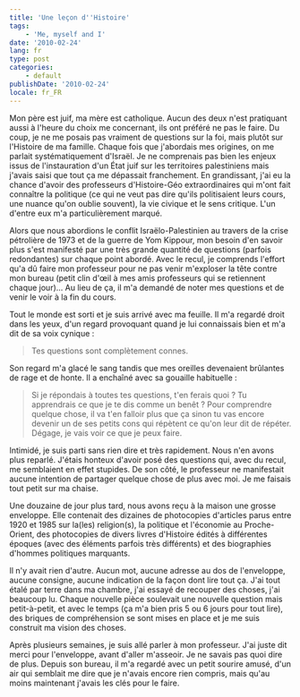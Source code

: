 ```yaml
---
title: 'Une leçon d''Histoire'
tags:
    - 'Me, myself and I'
date: '2010-02-24'
lang: fr
type: post
categories:
    - default
publishDate: '2010-02-24'
locale: fr_FR
---
```


Mon père est juif, ma mère est catholique. Aucun des deux n'est pratiquant aussi à l'heure du choix me concernant, ils ont préféré ne pas le faire. Du coup, je ne me posais pas vraiment de questions sur la foi, mais plutôt sur l'Histoire de ma famille. Chaque fois que j'abordais mes origines, on me parlait systématiquement d'Israël. Je ne comprenais pas bien les enjeux issus de l'instauration d'un État juif sur les territoires palestiniens mais j'avais saisi que tout ça me dépassait franchement. En grandissant, j'ai eu la chance d'avoir des professeurs d'Histoire-Géo extraordinaires qui m'ont fait connaître la politique (ce qui ne veut pas dire qu'ils politisaient leurs cours, une nuance qu'on oublie souvent), la vie civique et le sens critique. L'un d'entre eux m'a particulièrement marqué.

Alors que nous abordions le conflit Israëlo-Palestinien au travers de la crise pétrolière de 1973 et de la guerre de Yom Kippour, mon besoin d'en savoir plus s'est manifesté par une très grande quantité de questions (parfois redondantes) sur chaque point abordé. Avec le recul, je comprends l'effort qu'a dû faire mon professeur pour ne pas venir m'exploser la tête contre mon bureau (petit clin d'œil à mes amis professeurs qui se retiennent chaque jour)… Au lieu de ça, il m'a demandé de noter mes questions et de venir le voir à la fin du cours.

Tout le monde est sorti et je suis arrivé avec ma feuille. Il m'a regardé droit dans les yeux, d'un regard provoquant quand je lui connaissais bien et m'a dit de sa voix cynique&nbsp;:

> Tes questions sont complètement connes.

Son regard m'a glacé le sang tandis que mes oreilles devenaient brûlantes de rage et de honte. Il a enchaîné avec sa gouaille habituelle&nbsp;:

> Si je répondais à toutes tes questions, t'en ferais quoi&nbsp;? Tu apprendrais ce que je te dis comme un benêt&nbsp;? Pour comprendre quelque chose, il va t'en falloir plus que ça sinon tu vas encore devenir un de ses petits cons qui répètent ce qu'on leur dit de répéter. Dégage, je vais voir ce que je peux faire.

Intimidé, je suis parti sans rien dire et très rapidement. Nous n'en avons plus reparlé. J'étais honteux d'avoir posé des questions qui, avec du recul, me semblaient en effet stupides. De son côté, le professeur ne manifestait aucune intention de partager quelque chose de plus avec moi. Je me faisais tout petit sur ma chaise.

Une douzaine de jour plus tard, nous avons reçu à la maison une grosse enveloppe. Elle contenait des dizaines de photocopies d'articles parus entre 1920 et 1985 sur la(les) religion(s), la politique et l'économie au Proche-Orient, des photocopies de divers livres d'Histoire édités à différentes époques (avec des éléments parfois très différents) et des biographies d'hommes politiques marquants.

Il n'y avait rien d'autre. Aucun mot, aucune adresse au dos de l'enveloppe, aucune consigne, aucune indication de la façon dont lire tout ça. J'ai tout étalé par terre dans ma chambre, j'ai essayé de recouper des choses, j'ai beaucoup lu. Chaque nouvelle pièce soulevait une nouvelle question mais petit-à-petit, et avec le temps (ça m'a bien pris 5 ou 6 jours pour tout lire), des briques de compréhension se sont mises en place et je me suis construit ma vision des choses.

Après plusieurs semaines, je suis allé parler à mon professeur. J'ai juste dit merci pour l'enveloppe, avant d'aller m'asseoir. Je ne savais pas quoi dire de plus. Depuis son bureau, il m'a regardé avec un petit sourire amusé, d'un air qui semblait me dire que je n'avais encore rien compris, mais qu'au moins maintenant j'avais les clés pour le faire.
